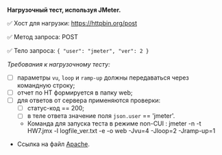 **Hагрузочный тест, используя JMeter.**

✅ Хост для нагрузки: https://httpbin.org/post

✅ Метод запроса: POST

✅ Тело запроса: `{ "user": "jmeter", "ver": 2 }`

*Требования к нагрузочному тесту:*

- [ ]  параметры `vu`, `loop` и `ramp-up` должны передаваться через командную строку;
- [ ]  отчет по НТ формируется в папку web;
- [ ]  для ответов от сервера применяются проверки:
    - [ ]  статус-код == 200;
    - [ ]  в теле ответа значение поля `json.user` == 'jmeter'.
   -  Команда для запуска теста в режиме non-CUI :   jmeter -n -t HW7.jmx -l logfile_ver.txt -e -o web -Jvu=4 -Jloop=2 -Jramp-up=1
- Ссылка на файл [Apache](https://github.com/VeronikaKonovalova/VerTesting/blob/main/Apache/ApacheJMeter.jmx).
